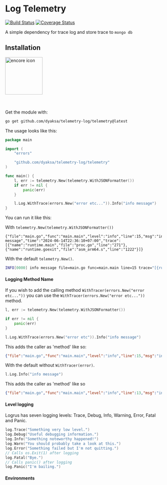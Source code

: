 # Log Telemetry

[![Build Status](https://img.shields.io/github/actions/workflow/status/caarlos0/env/build.yml?branch=main&style=for-the-badge)](https://github.com/caarlos0/env/actions?workflow=build)
[![Coverage Status](https://img.shields.io/codecov/c/gh/caarlos0/env.svg?logo=codecov&style=for-the-badge)](https://codecov.io/gh/caarlos0/env)

A simple dependency for trace log and store trace to `mongo db`

## Installation

<p>
  <a href="https://encore.dev">
    <img src="https://i.ibb.co.com/w7xD7fL/Desain-tanpa-judul.png" width="120px" alt="encore icon"></img>
  </a>
  <br/>
  <br/>
  <br/>
</p>

Get the module with:

```sh
go get github.com/dyaksa/telemetry-log/telemetry@latest
```

The usage looks like this:

```go
package main

import (
	"errors"

	"github.com/dyaksa/telemetry-log/telemetry"
)

func main() {
	l, err := telemetry.New(telemetry.WithJSONFormatter())
	if err != nil {
		panic(err)
	}

	l.Log.WithTrace(errors.New("error etc...")).Info("info message")
}
```
You can run it like this:

With `telemetry.New(telemetry.WithJSONFormatter())`
```text
{"file":"main.go","func":"main.main","level":"info","line":15,"msg":"info message","time":"2024-06-14T22:36:10+07:00","trace":[{"name":"runtime.main","file":"proc.go","line":"271"},{"name":"runtime.goexit","file":"asm_arm64.s","line":"1222"}]}
```

With the default `telemetry.New()`.

```sh
INFO[0000] info message file=main.go func=main.main line=15 trace="[{runtime.main proc.go 271} {runtime.goexit asm_arm64.s 1222}]"
```

#### Logging Method Name

If you wish to add the calling method `WithTracer(errors.New("error etc..."))` you can use the `WithTracer(errors.New("error etc..."))` method.

```go
l, err := telemetry.New(telemetry.WithJSONFormatter())

if err != nil {
    panic(err)
}

l.Log.WithTrace(errors.New("error etc")).Info("info message")
```
This adds the caller as 'method' like so:
```json
{"file":"main.go","func":"main.main","level":"info","line":15,"msg":"info message","time":"2024-06-14T22:51:12+07:00","trace":[{"name":"runtime.main","file":"proc.go","line":"271"},{"name":"runtime.goexit","file":"asm_arm64.s","line":"1222"}]}
```

With the default without `WithTracer(error)`.
```go
l.Log.Info("info message")
```

This adds the caller as 'method' like so
```json
{"file":"main.go","func":"main.main","level":"info","line":13,"msg":"info message","time":"2024-06-14T22:54:41+07:00"}
```

#### Level logging

Logrus has seven logging levels: Trace, Debug, Info, Warning, Error, Fatal and Panic.

```go
log.Trace("Something very low level.")
log.Debug("Useful debugging information.")
log.Info("Something noteworthy happened!")
log.Warn("You should probably take a look at this.")
log.Error("Something failed but I'm not quitting.")
// Calls os.Exit(1) after logging
log.Fatal("Bye.")
// Calls panic() after logging
log.Panic("I'm bailing.")
```

#### Environments





